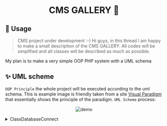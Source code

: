 <h1 align="center">CMS GALLERY 👋</h1>

## 🚀 Usage
>CMS project under development :-)
Hi guys, in this thread I am happy to make a small description of the CMS GALLERY. All codes will be simplified and all classes will be described as much as possible.

My plan is to make a very simple OOP PHP system with a UML schema
 
## ✨ UML scheme 

`OOP Principle` the whole project will be executed according to the uml schema. This is example image is friendly taken from a site [Visual Paradigm](https://www.visual-paradigm.com/guide/uml-unified-modeling-language/what-is-class-diagram/) that essentially shows the principle of the paradigm. `UML Scheme` process:

<p align="center">
  <img width="700" align="center" src="https://cdn-images.visual-paradigm.com/guide/uml/what-is-class-diagram/what-is-class-diagram.png" alt="demo"/>
</p>

<details>
  <summary>ClassDatabaseConnect</summary>
 
  <img align="center" src="https://raw.githubusercontent.com/morpheus11/CMS_GALLERY/main/lib/Classes/ClassConnectDB/ClassDatabaseConnect.jpg" alt="ClassDatabaseConnect"/>
  
  Spoiler text. Note that it's important to have a space after the summary tag. You should be able to write any markdown you want inside the `<details>` tag... just make sure you close `<details>` afterward.
<details>  
  ```php
  <?php 

require_once("config.php");

/**
 * ClassDatabaseConnect function openDbConnections for connect with db
 * or give error info
 */
class ClassDatabaseConnect
{
	public $connection;



	function __construct(){
		echo "string";
		$this->openDbConnections();
	}



	public function openDbConnections()
	{
		$this->connection = mysqli_connect(DB_HOST,DB_USER,DB_PASS,DB_NAME);
     	if(mysqli_connect_errno()){
     		die("mysqli connectio die with error" . mysqli_error());
     	}

	}

	public function query($sql) {

	$result = musqli_query($this->connection, $sql);
	
	return $result;	

	}

	private function confirm_query($result){

		if(!result) {
		die("Query Failed");	
		}

	}


	public function escape_string($string) {
		$escaped_string = mysqli_real_escape_string($this->connection,$string);
		return $escaped_string;


	}


}

 $database = new ClassDatabaseConnect();

 ?>
  ```
</details>  
</details>

